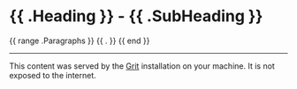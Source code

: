 # {{ .Heading }} - {{ .SubHeading }}

{{ range .Paragraphs }}
{{ . }}
{{ end }}

---

This content was served by the [Grit] installation on your machine.
It is not exposed to the internet.

[grit]: https://github.com/gritcli/grit
